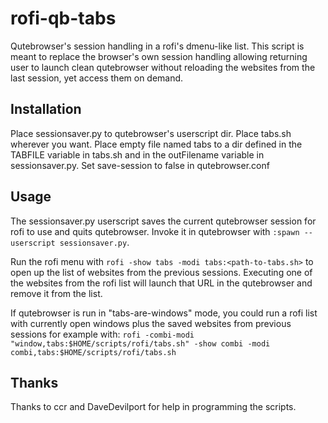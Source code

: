rofi-qb-tabs
============

Qutebrowser's session handling in a rofi's dmenu-like list. This script is meant to replace the browser's own session handling allowing returning user to launch clean qutebrowser without reloading the websites from the last session, yet access them on demand.

Installation
------------

Place sessionsaver.py to qutebrowser's userscript dir. Place tabs.sh wherever you want. Place empty file named tabs to a dir defined in the TABFILE variable in tabs.sh and in the outFilename variable in sessionsaver.py. Set save-session to false in qutebrowser.conf

Usage
-----

The sessionsaver.py userscript saves the current qutebrowser session for rofi to use and quits qutebrowser. Invoke it in qutebrowser with `:spawn --userscript sessionsaver.py`.

Run the rofi menu with `rofi -show tabs -modi tabs:<path-to-tabs.sh>` to open up the list of websites from the previous sessions. Executing one of the websites from the rofi list will launch that URL in the qutebrowser and remove it from the list.

If qutebrowser is run in "tabs-are-windows" mode, you could run a rofi list with currently open windows plus the saved websites from previous sessions for example with: `rofi -combi-modi "window,tabs:$HOME/scripts/rofi/tabs.sh" -show combi -modi combi,tabs:$HOME/scripts/rofi/tabs.sh`

Thanks
------

Thanks to ccr and DaveDevilport for help in programming the scripts.
